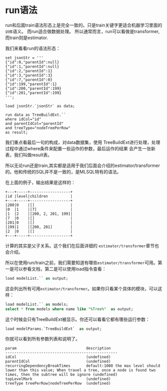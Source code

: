 # run语法

run和后面train语法形态上是完全一致的。只是train关键字更适合机器学习里面的`训练`语义。 而run适合做数据处理。
所以通常而言，run可以看做是transformer,而train则是estimator.

我们来看看run的语法形态：

```
set jsonStr = '''
{"id":0,"parentId":null}
{"id":1,"parentId":null}
{"id":2,"parentId":1}
{"id":3,"parentId":3}
{"id":7,"parentId":0}
{"id":199,"parentId":1}
{"id":200,"parentId":199}
{"id":201,"parentId":199}
''';

load jsonStr.`jsonStr` as data;

run data as TreeBuildExt.`` 
where idCol="id" 
and parentIdCol="parentId" 
and treeType="nodeTreePerRow" 
as result; 

```

我们重点看最后一句的构成，对data数据集，使用 TreeBuildExt进行处理，处理过程中通过where条件来配置一些运作的参数，最后运作的结果
会产生一张新表，我们叫做result表。

所以无论run还是train,其实都是适用于我们后面会介绍的estimator/transformer的。他和传统的SQL并不是一致的，是MLSQL特有的语法。

在上面的例子，输出结果是这样的：

```
+---+-----+------------------+
|id |level|children          |
+---+-----+------------------+
|200|0    |[]                |
|0  |1    |[7]               |
|1  |2    |[200, 2, 201, 199]|
|7  |0    |[]                |
|201|0    |[]                |
|199|1    |[200, 201]        |
|2  |0    |[]                |
+---+-----+------------------+
```

计算的其实是父子关系。这个我们在后面详细的 `estimator/transformer`章节也会介绍。 

所以在使用run/train之前，我们需要知道有哪些`estimator/transformer`可用。第一是可以参看文档，第二是可以使用load指令查看：

```sql
load modelList.`` as output;
```

这会列出所有可用`estimator/transformer`。如果你只看某个具体的模块，可以这样：


```sql
load modelList.`` as models;
select * from models where name like "%Tree%"  as output;
```

这个时候会只有TreeBuildExt被显示。你还可以看看它都有哪些运行参数：

```sql
load modelParams.`TreeBuildExt`  as output;
```

你就可以看到所有参数列表和说明了。

```
param                               description
--------------------------------------------------
idCol                               (undefined)
parentIdCol                         (undefined)
recurringDependencyBreakTimes       default:1000 the max level should lower than this value; When travel a tree, once a node is found two times, then the subtree will be ignore (undefined)
topLevelMark                        (undefined)
treeType treePerRow|nodeTreePerRow  (undefined)
```